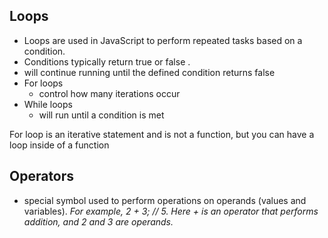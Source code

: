 ## Loops
- Loops are used in JavaScript to perform repeated tasks based on a condition. 
- Conditions typically return true or false . 
- will continue running until the defined condition returns false 
- For loops
  - control how many iterations occur
- While loops
  - will run until a condition is met

For loop is an iterative statement and is not a function, but you can have a loop inside of a function

## Operators
- special symbol used to perform operations on operands (values and variables). 
*For example, 2 + 3; // 5. Here + is an operator that performs addition, and 2 and 3 are operands.*
